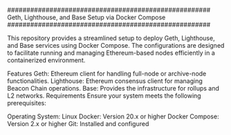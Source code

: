 #####################################################
Geth, Lighthouse, and Base Setup via Docker Compose
#####################################################

This repository provides a streamlined setup to deploy Geth, Lighthouse, and Base services using Docker Compose. The configurations are designed to facilitate running and managing Ethereum-based nodes efficiently in a containerized environment.

Features
Geth: Ethereum client for handling full-node or archive-node functionalities.
Lighthouse: Ethereum consensus client for managing Beacon Chain operations.
Base: Provides the infrastructure for rollups and L2 networks.
Requirements
Ensure your system meets the following prerequisites:

Operating System: Linux
Docker: Version 20.x or higher
Docker Compose: Version 2.x or higher
Git: Installed and configured
